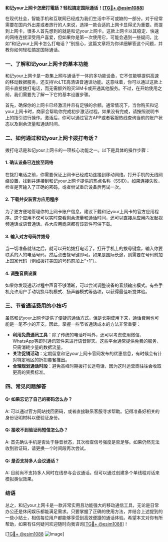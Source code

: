**和记your上网卡怎麽打電話？轻松搞定国际通话！[[TG💪+ @esim1088](https://t.me/s/esim1088)]**

在现代社会，智能手机和互联网已经成为我们生活中不可或缺的一部分。对于经常需要在国内外出差或者旅行的人来说，选择一款合适的上网卡显得尤为重要。而提到上网卡，很多人首先想到的就是和记your上网卡。这款上网卡以其稳定、快速的网络连接深受用户喜爱，但如果你是第一次使用它，可能会遇到一些疑问，比如“和记your上网卡怎么打电话？”别担心，这篇文章将为你详细解答这个问题，并教你如何轻松搞定国际通话。

### 一、了解和记your上网卡的基本功能

和记your上网卡是一款集上网与通话于一体的多功能设备，它不仅能够提供高速的移动数据服务，还支持VoLTE高清语音通话功能。这意味着，你可以通过这款上网卡直接拨打电话，而无需额外购买SIM卡或开通其他服务。不过，在开始使用之前，我们需要先了解一下它的基本设置步骤。

首先，确保你的上网卡已经激活并且有足够的余额。通常情况下，当你购买和记your上网卡时，商家会帮助你完成初步激活过程。如果没有完成，请按照说明书上的指引进行操作。激活后，你可以通过官方APP或者客服热线查询当前的账户状态以及剩余流量和通话时间。

### 二、如何通过和记your上网卡拨打电话？

拨打电话是和记your上网卡的一项核心功能之一。以下是具体的操作步骤：

#### 1. 确认设备已连接至网络
在拨打电话之前，你需要保证上网卡已经成功连接到移动网络。打开手机的无线网络设置，找到并连接到和记your上网卡提供的热点名称（SSID）。如果连接失败，检查是否输入了正确的密码，或者尝试重启设备后再试一次。

#### 2. 下载并安装官方应用程序
为了更方便地管理你的上网卡账户信息，建议下载和记your上网卡的官方应用程序。这个应用不仅可以实时查看剩余流量和通话时间，还可以直接从应用内发起视频通话或语音通话。各大应用商店都有该软件可供下载。

#### 3. 输入对方号码并拨号
当一切准备就绪之后，就可以开始拨打电话了。打开手机上的拨号键盘，输入你要联系的人的电话号码，然后点击拨号键即可。如果是国际长途，则需要在号码前加上国家代码（例如拨打美国的号码前加上“+1”）。

#### 4. 调整音质设置
如果你发现通话过程中声音不够清晰，可以尝试调整设备的音频输出模式。有些手机允许用户手动切换耳机模式、扬声器模式等选项，以获得最佳听觉体验。

### 三、节省通话费用的小技巧

虽然和记your上网卡提供了便捷的通话方式，但是长期使用下来，通话费用也可能是一笔不小的开支。因此，掌握一些节省通话成本的方法非常重要：

- **利用免费通讯工具**：除了传统的电话呼叫外，还可以考虑使用微信、WhatsApp等即时通讯软件来进行语音聊天。这些平台通常提供免费的服务，只需消耗少量的数据流量。
- **关注促销活动**：定期留意和记your上网卡官网发布的优惠信息，有时候会有针对特定地区的折扣套餐推出。
- **合理规划通话时段**：避免高峰时期拨打长途电话，因为这时运营商往往会收取更高的资费标准。

### 四、常见问题解答

#### Q: 如果忘记了自己的密码怎么办？
A: 可以通过官方网站找回密码，或者直接联系客服寻求帮助。记得准备好相关的身份证明材料以便验证身份。

#### Q: 接收不到验证码短信怎么办？
A: 首先确认手机是否处于静音状态，其次检查信号强度是否足够。如果仍然无法收到验证码，请更换一个时间段再次尝试。

#### Q: 是否支持多人会议通话？
A: 目前尚不支持多人同时在线参与会议通话。但可以通过创建多个单线程对话来模拟类似效果。

### 结语

总之，和记your上网卡是一款非常实用且功能强大的移动通信工具，无论是日常办公还是休闲娱乐都能满足需求。只要掌握了正确的使用方法，并结合上述提到的一些小贴士，相信每位用户都能够享受到高效便捷的通话体验。希望本文对你有所帮助，如果有任何疑问欢迎随时向我咨询[[TG💪+ @esim1088](https://t.me/s/esim1088)]！

[[TG💪+ @esim1088](https://t.me/s/esim1088) ![Image](https://i.postimg.cc/4NQfJmqS/Snipaste-2025-05-13-00-14-12.png)]